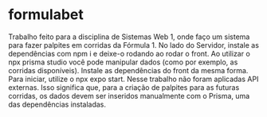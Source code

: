 # formulabet
Trabalho feito para a disciplina de Sistemas Web 1, onde faço um sistema para fazer palpites em corridas da Fórmula 1.
No lado do Servidor, instale as dependências com npm i e deixe-o rodando ao rodar o front. Ao utilizar o npx prisma studio você pode manipular dados (como por exemplo, as corridas disponíveis).
Instale as dependências do front da mesma forma. Para iniciar, utilize o npx expo start.
Nesse trabalho não foram aplicadas API externas. Isso significa que, para a criação de palpites para as futuras corridas, os dados devem ser inseridos manualmente com o Prisma, uma das
dependências instaladas.
